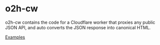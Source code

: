# o2h-cw

o2h-cw contains the code for a Cloudflare worker that proxies any public JSON API, and auto converts the JSON response into canonical HTML.

[Examples](https://unpkg.com/o2h-cw/demo/o2h-view.html)